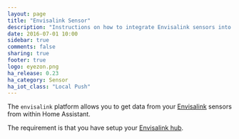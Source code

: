 ```yaml
---
layout: page
title: "Envisalink Sensor"
description: "Instructions on how to integrate Envisalink sensors into Home Assistant."
date: 2016-07-01 10:00
sidebar: true
comments: false
sharing: true
footer: true
logo: eyezon.png
ha_release: 0.23
ha_category: Sensor
ha_iot_class: "Local Push"
---
```


The `envisalink` platform allows you to get data from your [Envisalink](http://www.eyezon.com/) sensors from within Home Assistant.
  
The requirement is that you have setup your [Envisalink hub](/components/envisalink/).

